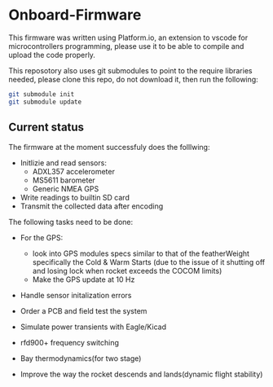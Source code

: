 # Onboard-Firmware

This firmware was written using Platform.io, an extension to
vscode for microcontrollers programming, please use it to be
able to compile and upload the code properly.

This reposotory also uses git submodules to point to the 
require libraries needed, please clone this repo, do not 
download it, then run the following:

```bash
git submodule init
git submodule update
```


## Current status

The firmware at the moment successfuly does the folllwing:

* Initlizie and read sensors:
  * ADXL357 accelerometer
  * MS5611 barometer
  * Generic NMEA GPS
* Write readings to builtin SD card
* Transmit the collected data after encoding

The following tasks need to be done:

* For the GPS:
  * look into GPS modules specs similar to that of the featherWeight specifically the Cold & Warm Starts (due to the issue of it shutting off and losing lock when rocket exceeds the COCOM limits)
  * Make the GPS update at 10 Hz 
  
* Handle sensor initalization errors
* Order a PCB and field test the system
* Simulate power transients with Eagle/Kicad
* rfd900+ frequency switching 
* Bay thermodynamics(for two stage)
* Improve the way the rocket descends and lands(dynamic flight stability) 
